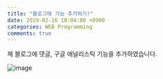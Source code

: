 ```yaml
---
title: "블로그에 기능 추가하기!"
date: 2019-02-16 18:04:00 +0900
categories: WEB Programming
comments: true
---
```

제 블로그에 댓글, 구글 애널리스틱 기능을 추가하였습니다.


![image](DeveloperKHJ.github.io/_images/google-analytic.png)
